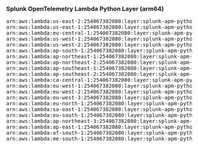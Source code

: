 <h3>Splunk OpenTelemetry Lambda Python Layer (arm64)</h3>

<pre>
arn:aws:lambda:us-east-2:254067382080:layer:splunk-apm-python-arm:15
arn:aws:lambda:us-east-1:254067382080:layer:splunk-apm-python-arm:15
arn:aws:lambda:eu-central-1:254067382080:layer:splunk-apm-python-arm:15
arn:aws:lambda:us-west-1:254067382080:layer:splunk-apm-python-arm:15
arn:aws:lambda:us-west-2:254067382080:layer:splunk-apm-python-arm:15
arn:aws:lambda:ap-south-1:254067382080:layer:splunk-apm-python-arm:15
arn:aws:lambda:ap-northeast-1:254067382080:layer:splunk-apm-python-arm:15
arn:aws:lambda:ap-northeast-2:254067382080:layer:splunk-apm-python-arm:15
arn:aws:lambda:ap-southeast-1:254067382080:layer:splunk-apm-python-arm:15
arn:aws:lambda:ap-southeast-2:254067382080:layer:splunk-apm-python-arm:15
arn:aws:lambda:ca-central-1:254067382080:layer:splunk-apm-python-arm:15
arn:aws:lambda:eu-west-1:254067382080:layer:splunk-apm-python-arm:15
arn:aws:lambda:eu-west-2:254067382080:layer:splunk-apm-python-arm:15
arn:aws:lambda:eu-west-3:254067382080:layer:splunk-apm-python-arm:15
arn:aws:lambda:eu-north-1:254067382080:layer:splunk-apm-python-arm:15
arn:aws:lambda:sa-east-1:254067382080:layer:splunk-apm-python-arm:15
arn:aws:lambda:eu-south-1:254067382080:layer:splunk-apm-python-arm:15
arn:aws:lambda:ap-northeast-3:254067382080:layer:splunk-apm-python-arm:15
arn:aws:lambda:ap-east-1:254067382080:layer:splunk-apm-python-arm:15
arn:aws:lambda:af-south-1:254067382080:layer:splunk-apm-python-arm:15
arn:aws:lambda:me-south-1:254067382080:layer:splunk-apm-python-arm:15
</pre>
